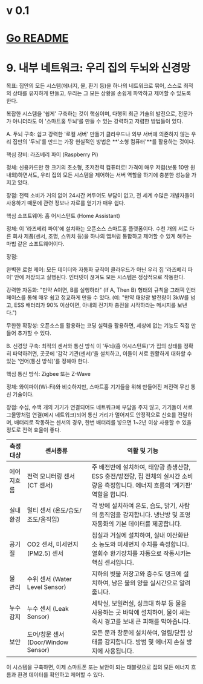 # v 0.1

# [Go README](https://github.com/choicopy-epub/Project-Ark/blob/main/README.md)

# 9. 내부 네트워크: 우리 집의 두뇌와 신경망
목표: 집안의 모든 시스템(에너지, 물, 환기 등)을 하나의 네트워크로 묶어, 스스로 최적의 상태를 유지하게 만들고, 우리는 그 모든 상황을 손쉽게 파악하고 제어할 수 있도록 한다.

복잡한 시스템을 '쉽게' 구축하는 것이 핵심이며, 다행히 최근 기술의 발전으로, 전문가가 아니더라도 이 '스마트홈 두뇌'를 만들 수 있는 강력하고 저렴한 방법들이 있다.

A. 두뇌 구축: 쉽고 강력한 '로컬 서버' 만들기
클라우드나 외부 서버에 의존하지 않는 우리 집만의 '두뇌'를 만드는 가장 현실적인 방법은 **'소형 컴퓨터'**를 활용하는 것이다.

핵심 장비: 라즈베리 파이 (Raspberry Pi)

정체: 신용카드만 한 크기의 초소형, 초저전력 컴퓨터로! 가격이 매우 저렴(보통 10만 원 내외)하면서도, 우리 집의 모든 시스템을 제어하는 서버 역할을 하기에 충분한 성능을 가지고 있다.

장점: 전력 소비가 거의 없어 24시간 켜두어도 부담이 없고, 전 세계 수많은 개발자들이 사용하기 때문에 관련 정보나 자료를 얻기가 매우 쉽다.

핵심 소프트웨어: 홈 어시스턴트 (Home Assistant)

정체: 이 '라즈베리 파이'에 설치하는 오픈소스 스마트홈 플랫폼이다. 수천 개의 서로 다른 회사 제품(센서, 조명, 스위치 등)을 하나의 앱처럼 통합하고 제어할 수 있게 해주는 마법 같은 소프트웨어이다.

장점:

완벽한 로컬 제어: 모든 데이터와 자동화 규칙이 클라우드가 아닌 우리 집 '라즈베리 파이' 안에 저장되고 실행된다. 인터넷이 끊겨도 모든 시스템은 정상적으로 작동한다.

강력한 자동화: "만약 A이면, B를 실행하라" (If A, Then B) 형태의 규칙을 그래픽 인터페이스를 통해 매우 쉽고 정교하게 만들 수 있다. (예: "만약 태양광 발전량이 3kW를 넘고, ESS 배터리가 90% 이상이면, 아내의 전기차 충전을 시작하라는 메시지를 보낸다.")

무한한 확장성: 오픈소스를 활용하는 코딩 실력을 활용하면, 세상에 없는 기능도 직접 만들어 추가할 수 있다.

B. 신경망 구축: 최적의 센서와 통신 방식
이 '두뇌(홈 어시스턴트)'가 집의 상태를 정확히 파악하려면, 곳곳에 '감각 기관(센서)'을 설치하고, 이들이 서로 원활하게 대화할 수 있는 '언어(통신 방식)'를 정해야 한다.

핵심 통신 방식: Zigbee 또는 Z-Wave

정체: 와이파이(Wi-Fi)와 비슷하지만, 스마트홈 기기들을 위해 만들어진 저전력 무선 통신 기술이다.

장점: 수십, 수백 개의 기기가 연결되어도 네트워크에 부담을 주지 않고, 기기들이 서로 그물망처럼 연결(메시 네트워크)되어 통신 거리가 멀어져도 안정적으로 신호를 전달하며, 배터리로 작동하는 센서의 경우, 한번 배터리를 넣으면 1~2년 이상 사용할 수 있을 정도로 전력 효율이 좋다.

|측정 대상|센서종류|역활 및 기능|
|------|---|---|
|에어지흐름|전력 모니터링 센서 (CT 센서)|주 배전반에 설치하여, 태양광 총생산량, ESS 충전/방전량, 집 전체의 실시간 소비량을 측정합니다. 에너지 흐름의 '계기판' 역할을 합니다.|
|실내 환경|멀티 센서 (온도/습도/조도/움직임)|각 방에 설치하여 온도, 습도, 밝기, 사람의 움직임을 감지합니다. 냉난방 및 조명 자동화의 기본 데이터를 제공합니다.|
|공기 질|CO2 센서, 미세먼지(PM2.5) 센서|침실과 거실에 설치하여, 실내 이산화탄소 농도와 미세먼지 수치를 측정합니다. 열회수 환기장치를 자동으로 작동시키는 핵심 센서입니다.|
|물 관리|수위 센서 (Water Level Sensor)|지하의 빗물 저장고와 중수도 탱크에 설치하여, 남은 물의 양을 실시간으로 알려줍니다.|
|누수 감지|누수 센서 (Leak Sensor)|세탁실, 보일러실, 싱크대 하부 등 물을 사용하는 곳 바닥에 설치하여, 물이 새는 즉시 경고를 보내 큰 피해를 막아줍니다.|
|보안|도어/창문 센서 (Door/Window Sensor)|모든 문과 창문에 설치하여, 열림/닫힘 상태를 감지합니다. 방범 및 에너지 손실 방지에 사용됩니다.|

이 시스템을 구축하면, 이제 스마트폰 또는 보안이 되는 태블릿으로 집의 모든 에너지 흐름과 환경 데이터를 확인하고 제어할 수 있다.

